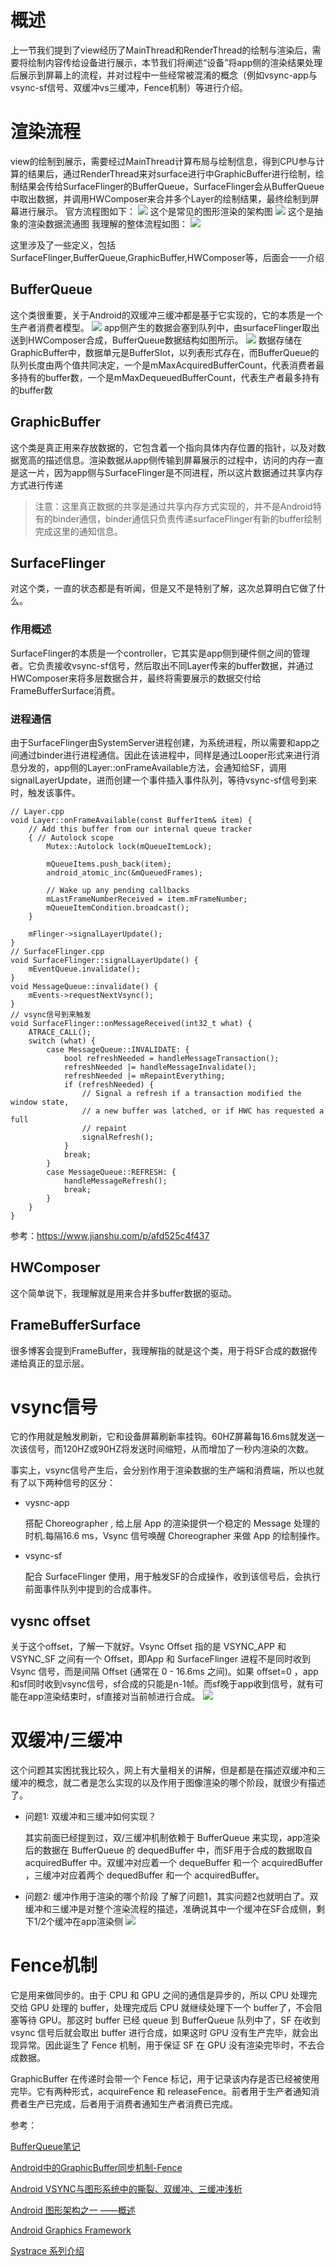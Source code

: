 # 概述
上一节我们提到了view经历了MainThread和RenderThread的绘制与渲染后，需要将绘制内容传给设备进行展示，本节我们将阐述“设备”将app侧的渲染结果处理后展示到屏幕上的流程，并对过程中一些经常被混淆的概念（例如vsync-app与vsync-sf信号、双缓冲vs三缓冲，Fence机制）等进行介绍。
# 渲染流程
view的绘制到展示，需要经过MainThread计算布局与绘制信息，得到CPU参与计算的结果后，通过RenderThread来对surface进行中GraphicBuffer进行绘制，绘制结果会传给SurfaceFlinger的BufferQueue，SurfaceFlinger会从BufferQueue中取出数据，并调用HWComposer来合并多个Layer的绘制结果，最终绘制到屏幕进行展示。
官方流程图如下：
![](img/20200929164938121.png)
这个是常见的图形渲染的架构图
![](img/15751536775887.jpg)
这个是抽象的渲染数据流通图
我理解的整体流程如图：
![](img/截屏2022-02-28%20下午5.24.51.png)

这里涉及了一些定义，包括SurfaceFlinger,BufferQueue,GraphicBuffer,HWComposer等，后面会一一介绍
## BufferQueue
这个类很重要，关于Android的双缓冲三缓冲都是基于它实现的，它的本质是一个生产者消费者模型。
![](img/20140930173508266.png)
app侧产生的数据会塞到队列中，由surfaceFlinger取出送到HWComposer合成，BufferQueue数据结构如图所示。
![](img/截屏2022-02-28%20下午5.46.16.png)
数据存储在GraphicBuffer中，数据单元是BufferSlot，以列表形式存在，而BufferQueue的队列长度由两个值共同决定，一个是mMaxAcquiredBufferCount，代表消费者最多持有的buffer数，一个是mMaxDequeuedBufferCount，代表生产者最多持有的buffer数
## GraphicBuffer
这个类是真正用来存放数据的，它包含着一个指向具体内存位置的指针，以及对数据宽高的描述信息。渲染数据从app侧传输到屏幕展示的过程中，访问的内存一直是这一片，因为app侧与SurfaceFlinger是不同进程，所以这片数据通过共享内存方式进行传递
> 注意：这里真正数据的共享是通过共享内存方式实现的，并不是Android特有的binder通信，binder通信只负责传递surfaceFlinger有新的buffer绘制完成这里的通知信息。
## SurfaceFlinger
对这个类，一直的状态都是有听闻，但是又不是特别了解，这次总算明白它做了什么。
### 作用概述
SurfaceFlinger的本质是一个controller，它其实是app侧到硬件侧之间的管理者。它负责接收vsync-sf信号，然后取出不同Layer传来的buffer数据，并通过HWComposer来将多层数据合并，最终将需要展示的数据交付给FrameBufferSurface消费。
### 进程通信
由于SurfaceFlinger由SystemServer进程创建，为系统进程，所以需要和app之间通过binder进行进程通信。因此在该进程中，同样是通过Looper形式来进行消息分发的，app侧的Layer::onFrameAvailable方法，会通知给SF，调用signalLayerUpdate，进而创建一个事件插入事件队列，等待vsync-sf信号到来时，触发该事件。
```
// Layer.cpp
void Layer::onFrameAvailable(const BufferItem& item) {
    // Add this buffer from our internal queue tracker
    { // Autolock scope
        Mutex::Autolock lock(mQueueItemLock);

        mQueueItems.push_back(item);
        android_atomic_inc(&mQueuedFrames);

        // Wake up any pending callbacks
        mLastFrameNumberReceived = item.mFrameNumber;
        mQueueItemCondition.broadcast();
    }

    mFlinger->signalLayerUpdate();
}
// SurfaceFlinger.cpp
void SurfaceFlinger::signalLayerUpdate() {
    mEventQueue.invalidate();
}
void MessageQueue::invalidate() {
    mEvents->requestNextVsync();
}
// vsync信号到来触发
void SurfaceFlinger::onMessageReceived(int32_t what) {
    ATRACE_CALL();
    switch (what) {
        case MessageQueue::INVALIDATE: {
            bool refreshNeeded = handleMessageTransaction();
            refreshNeeded |= handleMessageInvalidate();
            refreshNeeded |= mRepaintEverything;
            if (refreshNeeded) {
                // Signal a refresh if a transaction modified the window state,
                // a new buffer was latched, or if HWC has requested a full
                // repaint
                signalRefresh();
            }
            break;
        }
        case MessageQueue::REFRESH: {
            handleMessageRefresh();
            break;
        }
    }
}
```
参考：https://www.jianshu.com/p/afd525c4f437
## HWComposer
这个简单说下，我理解就是用来合并多buffer数据的驱动。
## FrameBufferSurface
很多博客会提到FrameBuffer，我理解指的就是这个类，用于将SF合成的数据传递给真正的显示层。
# vsync信号
它的作用就是触发刷新，它和设备屏幕刷新率挂钩。60HZ屏幕每16.6ms就发送一次该信号，而120HZ或90HZ将发送时间缩短，从而增加了一秒内渲染的次数。

事实上，vsync信号产生后，会分别作用于渲染数据的生产端和消费端，所以也就有了以下两种信号的区分：
- vysnc-app 
  
  搭配 Choreographer , 给上层 App 的渲染提供一个稳定的 Message 处理的时机.每隔16.6 ms，Vsync 信号唤醒 Choreographer 来做 App 的绘制操作。
- vsync-sf 
    
    配合 SurfaceFlinger 使用，用于触发SF的合成操作，收到该信号后，会执行前面事件队列中提到的合成事件。
## vysnc offset
关于这个offset，了解一下就好。Vsync Offset 指的是 VSYNC_APP 和 VSYNC_SF 之间有一个 Offset，即App 和 SurfaceFlinger 进程不是同时收到 Vsync 信号，而是间隔 Offset (通常在 0 - 16.6ms 之间)。如果 offset=0 ，app和sf同时收到vsync信号，sf合成的只能是n-1帧。而sf晚于app收到信号，就有可能在app渲染结束时，sf直接对当前帧进行合成。
![](img/15751537168911.jpg)
# 双缓冲/三缓冲
这个问题其实困扰我比较久，网上有大量相关的讲解，但是都是在描述双缓冲和三缓冲的概念，就二者是怎么实现的以及作用于图像渲染的哪个阶段，就很少有描述了。
- 问题1: 双缓冲和三缓冲如何实现？
  
  其实前面已经提到过，双/三缓冲机制依赖于 BufferQueue 来实现，app渲染后的数据在 BufferQueue 的 dequedBuffer 中，而SF用于合成的数据取自 acquiredBuffer 中。双缓冲对应着一个 dequeBuffer 和一个 acquiredBuffer ，三缓冲对应着两个 dequedBuffer 和一个 acquiredBuffer。
- 问题2: 缓冲作用于渲染的哪个阶段
  了解了问题1，其实问题2也就明白了。双缓冲和三缓冲是对整个渲染流程的描述，准确说其中一个缓冲在SF合成侧，剩下1/2个缓冲在app渲染侧
  ![](img/15764247163985.jpg)
# Fence机制
它是用来做同步的。由于 CPU 和 GPU 之间的通信是异步的，所以 CPU 处理完交给 GPU 处理的 buffer，处理完成后 CPU 就继续处理下一个 buffer了，不会阻塞等待 GPU。那这时 buffer 已经 queue 到 BufferQueue 队列中了，SF 在收到 vsync 信号后就会取出 buffer 进行合成，如果这时 GPU 没有生产完毕，就会出现异常。因此诞生了 Fence 机制，用于保证 SF 在 GPU 没有渲染完毕时，不去合成数据。

GraphicBuffer 在传递时会带一个 Fence 标记，用于记录该内存是否已经被使用完毕。它有两种形式，acquireFence 和 releaseFence。前者用于生产者通知消费者生产已完成，后者用于消费者通知生产者消费已完成。

参考：

[BufferQueue笔记](https://www.jianshu.com/p/ccd5da85cf9e)

[Android中的GraphicBuffer同步机制-Fence](https://blog.csdn.net/jinzhuojun/article/details/39698317)

[Android VSYNC与图形系统中的撕裂、双缓冲、三缓冲浅析](https://blog.csdn.net/happylishang/article/details/104196560)

[Android 图形架构之一 ——概述
](https://xuexuan.blog.csdn.net/article/details/108870372)

[Android Graphics Framework](https://www.jianshu.com/p/afd525c4f437)

[Systrace 系列介绍](https://www.androidperformance.com/2019/05/28/Android-Systrace-About/)